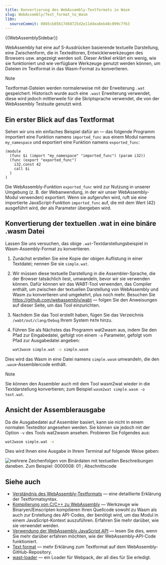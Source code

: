 ```yaml
---
title: Konvertierung des WebAssembly-Textformats in Wasm
slug: WebAssembly/Text_format_to_Wasm
l10n:
  sourceCommit: 0865cb85617d68725d2e11d4ea8eb48c099c7fb3
---
```


{{WebAssemblySidebar}}

WebAssembly hat eine auf S-Ausdrücken basierende textuelle Darstellung, eine Zwischenform, die in Texteditoren, Entwicklerwerkzeugen des Browsers usw. angezeigt werden soll. Dieser Artikel erklärt ein wenig, wie sie funktioniert und wie verfügbare Werkzeuge genutzt werden können, um Dateien im Textformat in das Wasm-Format zu konvertieren.

> [!NOTE]
> Textformat-Dateien werden normalerweise mit der Erweiterung `.wat` gespeichert. Historisch wurde auch eine `.wast` Erweiterung verwendet, diese wird jedoch mittlerweile für die Skriptsprache verwendet, die von der WebAssembly Testsuite genutzt wird.

## Ein erster Blick auf das Textformat

Sehen wir uns ein einfaches Beispiel dafür an — das folgende Programm importiert eine Funktion namens `imported_func` aus einem Modul namens `my_namespace` und exportiert eine Funktion namens `exported_func`:

```wasm
(module
  (func $i (import "my_namespace" "imported_func") (param i32))
  (func (export "exported_func")
    i32.const 42
    call $i
  )
)
```

Die WebAssembly-Funktion `exported_func` wird zur Nutzung in unserer Umgebung (z. B. der Webanwendung, in der wir unser WebAssembly-Modul verwenden) exportiert. Wenn sie aufgerufen wird, ruft sie eine importierte JavaScript-Funktion `imported_func` auf, die mit dem Wert (42) ausgeführt wird, der als Parameter übergeben wird.

## Konvertierung der textuellen .wat in eine binäre .wasm Datei

Lassen Sie uns versuchen, das obige `.wat`-Textdarstellungsbeispiel in Wasm-Assembly-Format zu konvertieren.

1. Zunächst erstellen Sie eine Kopie der obigen Auflistung in einer Textdatei; nennen Sie sie `simple.wat`.
2. Wir müssen diese textuelle Darstellung in die Assembler-Sprache, die der Browser tatsächlich liest, umwandeln, bevor wir sie verwenden können. Dafür können wir das WABT-Tool verwenden, das Compiler enthält, um zwischen der textuellen Darstellung von WebAssembly und Wasm zu konvertieren und umgekehrt, plus noch mehr. Besuchen Sie <https://github.com/webassembly/wabt> — folgen Sie den Anweisungen auf dieser Seite, um das Tool einzurichten.
3. Nachdem Sie das Tool erstellt haben, fügen Sie das Verzeichnis `/wabt/out/clang/Debug` Ihrem System `PATH` hinzu.
4. Führen Sie als Nächstes das Programm wat2wasm aus, indem Sie den Pfad zur Eingabedatei, gefolgt von einem `-o` Parameter, gefolgt vom Pfad zur Ausgabedatei angeben:

   ```bash
   wat2wasm simple.wat -o simple.wasm
   ```

Dies wird das Wasm in eine Datei namens `simple.wasm` umwandeln, die den `.wasm`-Assemblercode enthält.

> [!NOTE]
> Sie können den Assembler auch mit dem Tool wasm2wat wieder in die Textdarstellung konvertieren; zum Beispiel `wasm2wat simple.wasm -o text.wat`.

## Ansicht der Assemblerausgabe

Da die Ausgabedatei auf Assembler basiert, kann sie nicht in einem normalen Texteditor angesehen werden. Sie können sie jedoch mit der Option `-v` des Tools wat2wasm ansehen. Probieren Sie Folgendes aus:

```bash
wat2wasm simple.wat -v
```

Dies wird Ihnen eine Ausgabe in Ihrem Terminal auf folgende Weise geben:

![mehrere Zeichenfolgen von Binärdaten mit textuellen Beschreibungen daneben. Zum Beispiel: 0000008: 01 ; Abschnittscode ](assembly-output.png)

## Siehe auch

- [Verständnis des WebAssembly-Textformats](/de/docs/WebAssembly/Understanding_the_text_format) — eine detaillierte Erklärung der Textformatsyntax.
- [Kompilierung von C/C++ zu WebAssembly](/de/docs/WebAssembly/C_to_Wasm) — Werkzeuge wie Binaryen/Emscripten kompilieren Ihren Quellcode sowohl zu Wasm als auch zur Erstellung des API-Codes, der benötigt wird, um das Modul in einem JavaScript-Kontext auszuführen. Erfahren Sie mehr darüber, wie sie verwendet werden.
- [Verwendung der WebAssembly JavaScript API](/de/docs/WebAssembly/Using_the_JavaScript_API) — lesen Sie dies, wenn Sie mehr darüber erfahren möchten, wie der WebAssembly-API-Code funktioniert.
- [Text format](https://webassembly.github.io/spec/core/text/index.html) — mehr Erklärung zum Textformat auf dem WebAssembly-GitHub-Repository.
- [wast-loader](https://github.com/xtuc/webassemblyjs/tree/master/packages/wast-loader) — ein Loader für Webpack, der all dies für Sie erledigt.
